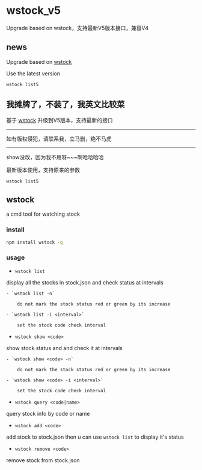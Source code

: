 # wstock_v5
Upgrade based on wstock，支持最新V5版本接口，兼容V4


## news
Upgrade based on [wstock](https://github.com/hellopao/wstock)

Use the latest version
```shell script
wstock list5
```

## 我摊牌了，不装了，我英文比较菜
基于 [wstock](https://github.com/hellopao/wstock) 升级到V5版本，支持最新的接口

<hr>
如有版权侵犯，请联系我，立马删，绝不马虎
<hr>

show没改，因为我不用呀~~~啊哈哈哈哈

最新版本使用，支持原来的参数
```shell script
wstock list5
```

## wstock
 a cmd tool for watching stock

### install 
```bash
npm install wstock -g
```

### usage
- `wstock list`

 display all the stocks in stock.json and check status at intervals
 
 	- `wstock list -n`
	 
	 	do not mark the stock status red or green by its increase
 
 	- `wstock list -i <interval>`
	 
	 	set the stock code check interval

- `wstock show <code>`

 show stock status and and check it at intervals

 	- `wstock show <code> -n`
	 
	 	do not mark the stock status red or green by its increase
 
 	- `wstock show <code> -i <interval>`
	 
	 	set the stock code check interval
		 
 
- `wstock query <code|name>`

 query stock info by code or name

- `wstock add <code>`

 add stock to stock.json then u can use `wstock list` to display it's status
 
- `wstock remove <code>`

 remove stock from stock.json


